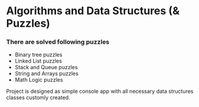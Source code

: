# Algorithms and Data Structures (& Puzzles)

### There are solved following puzzles 
* Binary tree puzzles
* Linked List puzzles
* Stack and Queue puzzles
* String and Arrays puzzles
* Math Logic puzzles

Project is designed as simple console app with all necessary data structures classes customly created.
